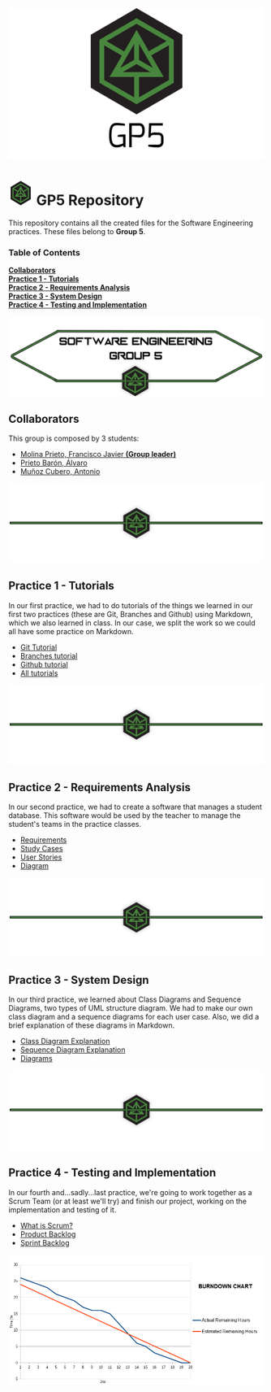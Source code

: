 <p align="center"><img src="./Media/Banner.png" alt="GP5 Logo"></p>

# ![Repositorio IS Grupo 5](./Media/logo.png) GP5 Repository
This repository contains all the created files for the Software Engineering practices. These files belong to **Group 5**.

### Table of Contents
**[Collaborators](#collaborators)**<br>
**[Practice 1 - Tutorials](#practice-1---tutorials)**<br>
**[Practice 2 - Requirements Analysis](#practice-2---requirements-analysis)**<br>
**[Practice 3 - System Design](#practice-3---system-design)**<br>
**[Practice 4 - Testing and Implementation](#practice-4---testing-and-implementation)**<br>

![Header](./Media/headerhead.png)
## Collaborators

This group is composed by 3 students:
* [Molina Prieto, Francisco Javier **(Group leader)**](https://github.com/RexusWolf)
* [Prieto Barón, Álvaro](https://github.com/AdoenLunnae)
* [Muñoz Cubero, Antonio](https://github.com/ErTonix12)

![Separator](./Media/separator.png)
## Practice 1 - Tutorials

In our first practice, we had to do tutorials of the things we learned in our first two practices (these are Git, Branches and Github) using Markdown, which we also learned in class.
In our case, we split the work so we could all have some practice on Markdown.

* [Git Tutorial](https://github.com/RexusWolf/IS/blob/master/Tutorials/tutorial_git.md)
* [Branches tutorial](https://github.com/RexusWolf/IS/blob/master/Tutorials/tutorial_branches.md)
* [Github tutorial](https://github.com/RexusWolf/IS/blob/master/Tutorials/tutorial_github.md)
* [All tutorials](https://github.com/RexusWolf/IS/blob/master/p1/p1.md)

![Separator](./Media/separator.png)
## Practice 2 - Requirements Analysis

In our second practice, we had to create a software that manages a student database. This software would be used by the teacher to manage the student's teams in the practice classes.

* [Requirements](https://github.com/RexusWolf/IS/blob/master/Requirements/requirements.md)
* [Study Cases](https://github.com/RexusWolf/IS/tree/master/Requirements/casestudies)
* [User Stories](https://github.com/RexusWolf/IS/tree/master/Requirements/userstories)
* [Diagram](./Media/diagram.png)

![Separator](./Media/separator.png)
## Practice 3 - System Design

In our third practice, we learned about Class Diagrams and Sequence Diagrams, two types of UML structure diagram. We had to make our own class diagram and a sequence diagrams for each user case. Also, we did a brief explanation of these diagrams in Markdown.

* [Class Diagram Explanation](https://github.com/RexusWolf/IS/tree/master/System_Design/ClassDiagram.md)
* [Sequence Diagram Explanation](https://github.com/RexusWolf/IS/tree/master/System_Design/SequenceDiagram.md)
* [Diagrams](https://github.com/RexusWolf/IS/tree/master/System_Design/Diagrams)

![Separator](./Media/separator.png)
## Practice 4 - Testing and Implementation

In our fourth and...sadly...last practice, we're going to work together as a Scrum Team (or at least we'll try) and finish our project, working on the implementation and testing of it.

* [What is Scrum?](https://github.com/RexusWolf/IS/tree/master/Implementation/SCRUM/WhatIsSCRUM.md)
* [Product Backlog](https://github.com/RexusWolf/IS/blob/master/Implementation/SCRUM/productBacklog.md)
* [Sprint Backlog](https://github.com/RexusWolf/IS/blob/master/Implementation/SCRUM/SprintBacklog.md)

![BurndownChart](Media/bdChart.png)
